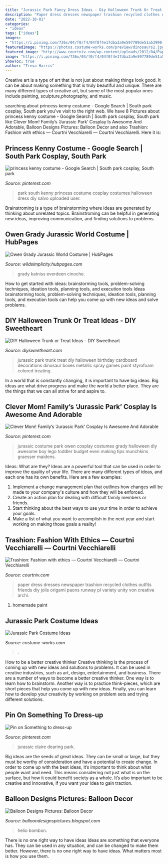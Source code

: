 ```yaml
---
title: "Jurassic Park Fancy Dress Ideas - Diy Halloween Trunk Or Treat Ideas"
description: "Paper dress dresses newspaper trashion recycled clothes outfits friends diy jolis origami paons runway pl variety unity von creative archi"
date: "2022-10-01"
categories:
- "ideas"
tags: ["ideas"]
images:
- "https://i.pinimg.com/736x/04/f0/f4/04f0f4e17dba3a9e597789de51a53990--jurassic-world-jurassic-park.jpg"
featuredImage: "https://photos.costume-works.com/preview/dinosaurs2.jpg"
featured_image: "http://www.courtniv.com/wp-content/uploads/2012/04/Paper-Dress.jpg"
image: "https://i.pinimg.com/736x/04/f0/f4/04f0f4e17dba3a9e597789de51a53990--jurassic-world-jurassic-park.jpg"
ShowToc: true
author: "Treva Harris"
---
```



Creative art is a type of art that is not just about making things look good. It can be about making something that is truly beautiful and unique. There are many different types of creative art, but some of the most popular ones include painting, sculpture,photography, and music.

	

		
searching about princess kenny costume - Google Search | South park cosplay, South park you've visit to the right web. We have 8 Pictures about princess kenny costume - Google Search | South park cosplay, South park like Clever Mom! Family’s ‘Jurassic Park’ Cosplay Is Awesome And Adorable, Balloon Designs Pictures: Balloon Decor and also Trashion: Fashion with ethics — Courtni Vecchiarelli — Courtni Vecchiarelli. Here it is:
		
    
## Princess Kenny Costume - Google Search | South Park Cosplay, South Park

<img loading=lazy src="https://i.pinimg.com/originals/76/73/6a/76736a6e5e6cb2de6a757d31c0eda718.jpg" onerror="this.onerror=null;this.src='https://tse1.mm.bing.net/th?id=OIP.QXXZAkW8nsgcSYcMtbMwVwHaLH&amp;pid=15.1';" alt="princess kenny costume - Google Search | South park cosplay, South park">

_Source: pinterest.com_

>park south kenny princess costume cosplay costumes halloween dress diy salvo uploaded user. 

	

Brainstroming is a type of brainstorming where ideas are generated by thinking about unrelated topics. Brainstroming can be helpful in generating new ideas, improving communication, and finding solutions to problems.

    
## Owen Grady Jurassic World Costume | HubPages

<img loading=lazy src="https://usercontent1.hubstatic.com/12613750_f1024.jpg" onerror="this.onerror=null;this.src='https://tse1.mm.bing.net/th?id=OIP.6m3CLTWA5oNVgZ2Ajnhg_wHaDt&amp;pid=15.1';" alt="Owen Grady Jurassic World Costume | HubPages">

_Source: wildsimplicity.hubpages.com_

>grady katniss everdeen cinoche. 

	

How to get started with ideas: brainstorming tools, problem-solving techniques, ideation tools, planning tools, and execution tools
Ideas brainstorming tools, problem-solving techniques, ideation tools, planning tools, and execution tools can help you come up with new ideas and solve problems.

    
## DIY Halloween Trunk Or Treat Ideas - DIY Sweetheart

<img loading=lazy src="https://diysweetheart.com/wp-content/uploads/2019/06/Jurassic-Parks.jpg" onerror="this.onerror=null;this.src='https://tse3.mm.bing.net/th?id=OIP.nAokXJhjy3XD87HqmsGbUwHaNK&amp;pid=15.1';" alt="DIY Halloween Trunk or Treat Ideas - DIY Sweetheart">

_Source: diysweetheart.com_

>jurassic park trunk treat diy halloween birthday cardboard decorations dinosaur boxes metallic spray games paint styrofoam colored treating. 

	

In a world that is constantly changing, it is important to have big ideas. Big ideas are what drive progress and make the world a better place. They are the things that we can all strive for and aspire to.

    
## Clever Mom! Family’s ‘Jurassic Park’ Cosplay Is Awesome And Adorable

<img loading=lazy src="https://i.pinimg.com/736x/89/18/1c/89181c7e0d5d248cfa90cdbb75389b04--family-cosplay-jurassic-park.jpg" onerror="this.onerror=null;this.src='https://tse4.mm.bing.net/th?id=OIP._480kita8vFdY642LRnNQgHaKY&amp;pid=15.1';" alt="Clever Mom! Family’s ‘Jurassic Park’ Cosplay Is Awesome And Adorable">

_Source: pinterest.com_

>jurassic costume park owen cosplay costumes grady halloween diy awesome boy lego toddler budget even making tips munchkins graesser maidens. 

	

Ideas: What are they?
Ideas are a powerful tool that can be used in order to improve the quality of your life. There are many different types of ideas, and each one has its own benefits. Here are a few examples: 
1. Implement a change management plan that outlines how changes will be made to your company's culture and how they will be enforced. 
2. Create an action plan for dealing with difficult family members or friends. 
3. Start thinking about the best ways to use your time in order to achieve your goals. 
4. Make a list of what you want to accomplish in the next year and start working on making those goals a reality!

    
## Trashion: Fashion With Ethics — Courtni Vecchiarelli — Courtni Vecchiarelli

<img loading=lazy src="http://www.courtniv.com/wp-content/uploads/2012/04/Paper-Dress.jpg" onerror="this.onerror=null;this.src='https://tse1.mm.bing.net/th?id=OIP.tZDvNOJixTBYJPrb3au4swHaM-&amp;pid=15.1';" alt="Trashion: Fashion with ethics — Courtni Vecchiarelli — Courtni Vecchiarelli">

_Source: courtniv.com_

>paper dress dresses newspaper trashion recycled clothes outfits friends diy jolis origami paons runway pl variety unity von creative archi. 

	

1. homemade paint

    
## Jurassic Park Costume Ideas

<img loading=lazy src="https://photos.costume-works.com/preview/dinosaurs2.jpg" onerror="this.onerror=null;this.src='https://tse1.mm.bing.net/th?id=OIP.HjsTuwj6OlD6BjyqGulqlgAAAA&amp;pid=15.1';" alt="Jurassic Park Costume Ideas">

_Source: costume-works.com_

>. 

	

How to be a better creative thinker
Creative thinking is the process of coming up with new ideas and solutions to problems. It can be used in creative industries, such as art, design, entertainment, and business. There are a number of ways to become a better creative thinker. One way is to learn how to brainstorm. Another way is to practice think-pieces, which are short pieces that help you come up with new ideas. Finally, you can learn how to develop your creativity by working on problem sets and trying different solutions.

    
## Pin On Something To Dress-up

<img loading=lazy src="https://i.pinimg.com/736x/04/f0/f4/04f0f4e17dba3a9e597789de51a53990--jurassic-world-jurassic-park.jpg" onerror="this.onerror=null;this.src='https://tse1.mm.bing.net/th?id=OIP.xSlth36rdkNIB03e98ucfAHaLL&amp;pid=15.1';" alt="Pin on Something to dress-up">

_Source: pinterest.com_

>jurassic claire dearing park. 

	

Big ideas are the seeds of great ideas. They can be small or large, but they must be worthy of consideration and have a potential to create change. In order to come up with the best ideas, it’s important to think about what people want and need. This means considering not just what is on the surface, but how it could benefit society as a whole. It’s also important to be creative and innovative, if you want your idea to gain traction.

    
## Balloon Designs Pictures: Balloon Decor

<img loading=lazy src="https://4.bp.blogspot.com/-2r-U8cwEStQ/UiCRrZf7GfI/AAAAAAAAHGM/3clh0qcq07s/s1600/Balloon-Decor.jpg" onerror="this.onerror=null;this.src='https://tse1.mm.bing.net/th?id=OIP._z7E2qgxY_tt5hwn2CigPAHaJ4&amp;pid=15.1';" alt="Balloon Designs Pictures: Balloon Decor">

_Source: balloondesignspictures.blogspot.com_

>helio bombon. 

	

There is no one right way to have ideas
Ideas are something that everyone has. They can be used in any situation, and can be changed to make them better. However, there is no one right way to have ideas. What matters most is how you use them.

